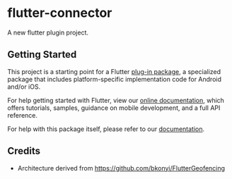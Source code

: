 # flutter-connector

A new flutter plugin project.

## Getting Started

This project is a starting point for a Flutter
[plug-in package](https://flutter.dev/developing-packages/),
a specialized package that includes platform-specific implementation code for
Android and/or iOS.

For help getting started with Flutter, view our
[online documentation](https://flutter.dev/docs), which offers tutorials,
samples, guidance on mobile development, and a full API reference.

For help with this package itself, please refer to our
[documentation](https://unifiedpush.org/developers/flutter/).

## Credits
* Architecture derived from https://github.com/bkonyi/FlutterGeofencing
